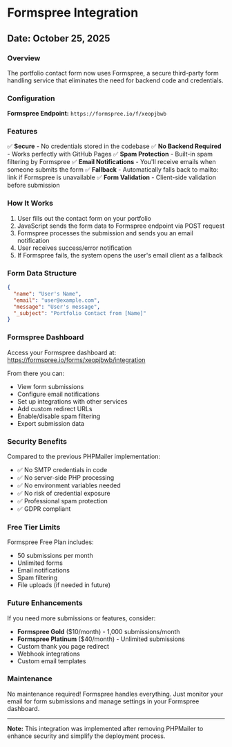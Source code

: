 # Formspree Integration

## Date: October 25, 2025

### Overview
The portfolio contact form now uses Formspree, a secure third-party form handling service that eliminates the need for backend code and credentials.

### Configuration

**Formspree Endpoint:** `https://formspree.io/f/xeopjbwb`

### Features

✅ **Secure** - No credentials stored in the codebase
✅ **No Backend Required** - Works perfectly with GitHub Pages
✅ **Spam Protection** - Built-in spam filtering by Formspree
✅ **Email Notifications** - You'll receive emails when someone submits the form
✅ **Fallback** - Automatically falls back to mailto: link if Formspree is unavailable
✅ **Form Validation** - Client-side validation before submission

### How It Works

1. User fills out the contact form on your portfolio
2. JavaScript sends the form data to Formspree endpoint via POST request
3. Formspree processes the submission and sends you an email notification
4. User receives success/error notification
5. If Formspree fails, the system opens the user's email client as a fallback

### Form Data Structure

```json
{
  "name": "User's Name",
  "email": "user@example.com",
  "message": "User's message",
  "_subject": "Portfolio Contact from [Name]"
}
```

### Formspree Dashboard

Access your Formspree dashboard at: https://formspree.io/forms/xeopjbwb/integration

From there you can:
- View form submissions
- Configure email notifications
- Set up integrations with other services
- Add custom redirect URLs
- Enable/disable spam filtering
- Export submission data

### Security Benefits

Compared to the previous PHPMailer implementation:
- ✅ No SMTP credentials in code
- ✅ No server-side PHP processing
- ✅ No environment variables needed
- ✅ No risk of credential exposure
- ✅ Professional spam protection
- ✅ GDPR compliant

### Free Tier Limits

Formspree Free Plan includes:
- 50 submissions per month
- Unlimited forms
- Email notifications
- Spam filtering
- File uploads (if needed in future)

### Future Enhancements

If you need more submissions or features, consider:
- **Formspree Gold** ($10/month) - 1,000 submissions/month
- **Formspree Platinum** ($40/month) - Unlimited submissions
- Custom thank you page redirect
- Webhook integrations
- Custom email templates

### Maintenance

No maintenance required! Formspree handles everything. Just monitor your email for form submissions and manage settings in your Formspree dashboard.

---

**Note:** This integration was implemented after removing PHPMailer to enhance security and simplify the deployment process.
